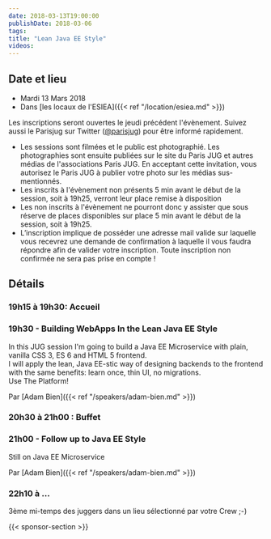 ```yaml
---
date: 2018-03-13T19:00:00
publishDate: 2018-03-06
tags:
title: "Lean Java EE Style"
videos:
---
```


## Date et lieu

- Mardi 13 Mars 2018
- Dans [les locaux de l'ESIEA]({{< ref "/location/esiea.md" >}})

Les inscriptions seront ouvertes le jeudi précédent l'évènement. Suivez aussi le Parisjug sur Twitter ([@parisjug](https://twitter.com/parisjug)) pour être informé rapidement.
- Les sessions sont filmées et le public est photographié. Les photographies sont ensuite publiées sur le site du Paris JUG et autres médias de l'associations Paris JUG. En acceptant cette invitation, vous autorisez le Paris JUG à publier votre photo sur les médias sus-mentionnés.
- Les inscrits à l'évènement non présents 5 min avant le début de la session, soit à 19h25, verront leur place remise à disposition
- Les non inscrits à l'évènement ne pourront donc y assister que sous réserve de places disponibles sur place 5 min avant le début de la session, soit à 19h25.
- L’inscription implique de posséder une adresse mail valide sur laquelle vous recevrez une demande de confirmation à laquelle il vous faudra répondre afin de valider votre inscription. Toute inscription non confirmée ne sera pas prise en compte !

## Détails

### 19h15 à 19h30: Accueil

### 19h30 - Building WebApps In the Lean Java EE Style

In this JUG session I'm going to build a Java EE Microservice with plain, vanilla CSS 3, ES 6 and HTML 5 frontend.  
I will apply the lean, Java EE-stic way of designing backends to the frontend with the same benefits: learn once, thin UI, no migrations.  
Use The Platform!

Par [Adam Bien]({{< ref "/speakers/adam-bien.md" >}})

### 20h30 à 21h00 : Buffet

### 21h00 - Follow up to Java EE Style

Still on Java EE Microservice

Par [Adam Bien]({{< ref "/speakers/adam-bien.md" >}})

### 22h10 à ...

3ème mi-temps des juggers dans un lieu sélectionné par votre Crew ;-)

{{< sponsor-section >}}
